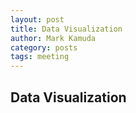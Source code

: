 ```yaml
---
layout: post
title: Data Visualization
author: Mark Kamuda
category: posts
tags: meeting
---
```



## Data Visualization


